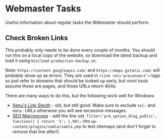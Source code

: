 # Webmaster Tasks

Useful information about regular tasks the Webmaster should perform.

## Check Broken Links

This probably only needs to be done every couple of months. You should run this on a local copy of the website, so download the latest backup and load it using `bin/load-production-backup.sh`.

Note: `https://content.googleapis.com/` and `https://maps.gstatic.com/` will probably show up as errors. They are used in `<link rel='preconnect'>` tags so just refer to domains that should be looked up early, but most tools assume these are pages, and those URLs return 404s.

There are many ways to do this, but the following work well for Windows:

* [Xenu's Link Sleuth](http://home.snafu.de/tilman/xenulink.html) - old, but still good. Make sure to exclude `tel:` and `data:` URLs otherwise you will see excessive messages.
* [SEO Macroscope](https://nazuke.github.io/SEOMacroscope/blog/) - add the line `add_filter('pre_option_blog_public', function() { return '1'; },99);` into `wp-content/plugins/semla/semla.php` to test sitemaps (and don't forget to remove that line after!).
